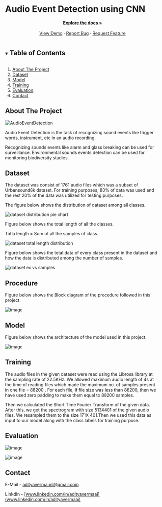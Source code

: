 # Audio Event Detection using CNN

<p align="center">
    <a href="https://github.com/adityavermaAI/Audio-Event-Detection"><strong>Explore the docs »</strong></a>
    <br />
    <br />
    <a href="https://user-images.githubusercontent.com/72017583/114261809-58770180-99fa-11eb-94d8-6144e3da168e.mp4">View Demo</a>
    ·
    <a href="https://github.com/adityavermaAI/Audio-Event-Detection/issues">Report Bug</a>
    ·
    <a href="https://github.com/adityavermaAI/Audio-Event-Detection/issues">Request Feature</a>
</p>

<details open="open">
  <summary><h2 style="display: inline-block">Table of Contents</h2></summary>
  <ol>
    <li><a href="#about-the-project">About The Project<a></li>
    <li><a href="#Dataset">Dataset</a></li>
    <li><a href="#Model">Model</a></li>
    <li><a href="#Training">Training</a></li>
    <li><a href="#Evaluation">Evaluation</a></li>
    <li><a href="#contact">Contact</a></li>
  </ol>
</details>

## About The Project

![AudioEventDetection](https://user-images.githubusercontent.com/72017583/114263181-b4915400-9a01-11eb-989d-98c843bff763.gif)

Audio Event Detection is the task of recognizing sound events like trigger words, instrument, etc in an audio recording.

Recognizing sounds events like alarm and glass breaking can be used for surveillance. Environmental sounds events detection can be used for monitoring biodiversity studies.

## Dataset

The dataset was consist of 1761 audio files which was a subset of Urbansound8k dataset. For training purposes, 80% of data was used and the rest 20% of the data was utilized for testing purposes.

The figure below shows the distribution of dataset among all classes.

![dataset distribution pie chart](https://user-images.githubusercontent.com/72017583/114224736-1664a600-998f-11eb-9a31-222bc9796077.JPG)

Figure below shows the total length of all the classes.

Totla length = Sum of all the samples of class.

![dataset total length distribution](https://user-images.githubusercontent.com/72017583/114224931-5b88d800-998f-11eb-9287-be0ca45bc629.JPG)

Figure below shows the total data of every class present in the dataset and how the data is distributed among the number of samples.

![dataset ex vs samples](https://user-images.githubusercontent.com/72017583/114224989-6e031180-998f-11eb-9687-ae86cebcfc34.JPG)


## Procedure

Figure below shows the Block diagram of the procedure followed in this project.

![image](https://user-images.githubusercontent.com/72017583/114215170-e6afa100-9982-11eb-94b4-ec2d3bc6a17d.png)

## Model

Figure below shows the architecture of the model used in this project.

![image](https://user-images.githubusercontent.com/72017583/114194765-6e8ab080-996d-11eb-84bb-700caacddccb.png)

## Training

The audio files in the given dataset were read using the Librosa library at the sampling rate of 22.5KHz. We allowed maximum audio length of 4s at the time of reading files which made the maximum no. of samples present in one file = 88200 . For each file, if file size was less than 88200, then we have used zero padding to make them equal to 88200 samples.

Then we calculated the Short Time Fourier Transform of the given data. After this, we get the spectrogram with size 513X401 of the given audio files. We resampled them to the size 171X 401.Then we used this data as input to our model along with the class labels for training purpose.



## Evaluation

![image](https://user-images.githubusercontent.com/72017583/114261224-04b6e900-99f7-11eb-9545-e366394340d3.png)


![image](https://user-images.githubusercontent.com/72017583/114261313-7bec7d00-99f7-11eb-841d-90bcc60880dc.png)


## Contact

E-Mail - adityaverma.ml@gmail.com

LinkdIn - [www.linkedin.com/in/adityavermaai](www.linkedin.com/in/adityavermaai)
